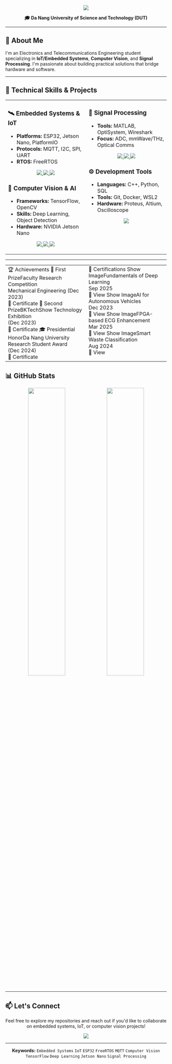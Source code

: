 <p align="center">
  <img src="https://readme-typing-svg.herokuapp.com/?font=Righteous&size=35&center=true&vCenter=true&width=600&height=70&duration=4000&lines=Hi+There!+👋;I'm+Ba+Thanh;Electronics+Engineering" />
</p>
<p align="center">
  <b>🎓 Da Nang University of Science and Technology (DUT)</b>
</p>

---

## 🎯 About Me

I'm an Electronics and Telecommunications Engineering student specializing in **IoT/Embedded Systems**, **Computer Vision**, and **Signal Processing**. I'm passionate about building practical solutions that bridge hardware and software.

---

## 💼 Technical Skills & Projects

<table>
  <tr>
    <td valign="top" width="50%">
      
### 🛰️ Embedded Systems & IoT
- **Platforms:** ESP32, Jetson Nano, PlatformIO
- **Protocols:** MQTT, I2C, SPI, UART
- **RTOS:** FreeRTOS

<p align="center">
  <a href="https://github.com/bathanh0309/FreeAqua-RTOS">
    <img src="https://img.shields.io/badge/FreeAqua--RTOS-00C7B7?style=for-the-badge&logo=hackaday&logoColor=white"/>
  </a>
  <a href="https://github.com/bathanh0309/PBL3_Smart_Parking">
    <img src="https://img.shields.io/badge/Smart_Parking-4285F4?style=for-the-badge&logo=googlemaps&logoColor=white"/>
  </a>
  <a href="https://github.com/bathanh0309/IoT-HomeHub">
    <img src="https://img.shields.io/badge/HomeHub-FF6F00?style=for-the-badge&logo=homeassistant&logoColor=white"/>
  </a>
</p>

### 🧠 Computer Vision & AI
- **Frameworks:** TensorFlow, OpenCV
- **Skills:** Deep Learning, Object Detection
- **Hardware:** NVIDIA Jetson Nano

<p align="center">
  <a href="https://github.com/bathanh0309/DeepLearning">
    <img src="https://img.shields.io/badge/DeepLearning-FF6F00?style=for-the-badge&logo=tensorflow&logoColor=white"/>
  </a>
  <a href="https://github.com/bathanh0309/RRTNavNano">
    <img src="https://img.shields.io/badge/RRTNavNano-76B900?style=for-the-badge&logo=nvidia&logoColor=white"/>
  </a>
  <a href="https://github.com/bathanh0309/MachineLearning">
    <img src="https://img.shields.io/badge/MachineLearning-0078D7?style=for-the-badge&logo=scikit-learn&logoColor=white"/>
  </a>
</p>

</td>
<td valign="top" width="50%">

### 📡 Signal Processing
- **Tools:** MATLAB, OptiSystem, Wireshark
- **Focus:** ADC, mmWave/THz, Optical Comms

<p align="center">
  <a href="https://github.com/bathanh0309/SimuADC">
    <img src="https://img.shields.io/badge/SimuADC-FF8C00?style=for-the-badge&logo=mathworks&logoColor=white"/>
  </a>
  <a href="https://github.com/bathanh0309/mmWave-THz">
    <img src="https://img.shields.io/badge/mmWave--THz-6A1B9A?style=for-the-badge&logo=signal&logoColor=white"/>
  </a>
  <a href="https://github.com/bathanh0309/Optisystem">
    <img src="https://img.shields.io/badge/Optisystem-005BAC?style=for-the-badge&logo=photon&logoColor=white"/>
  </a>
</p>

### ⚙️ Development Tools
- **Languages:** C++, Python, SQL
- **Tools:** Git, Docker, WSL2
- **Hardware:** Proteus, Altium, Oscilloscope

<p align="center">
  <a href="https://github.com/bathanh0309/Amplifier-OTL">
    <img src="https://img.shields.io/badge/Amplifier--OTL-1E5083?style=for-the-badge&logo=circuitverse&logoColor=white"/>
  </a>
</p>

</td>
  </tr>
</table>

---

<table>
  <tr>
    <td valign="top" width="50%">
🏆 Achievements
🥇 First PrizeFaculty Research Competition<br>Mechanical Engineering (Dec 2023)<br>📜 Certificate
🥈 Second PrizeBKTechShow Technology Exhibition<br>(Dec 2023)<br>📜 Certificate
🎓 Presidential HonorDa Nang University Research Student Award<br>(Dec 2024)<br>📜 Certificate
</td>
<td valign="top" width="50%">
📜 Certifications
Show ImageFundamentals of Deep Learning<br>Sep 2025<br>🪪 View
Show ImageAI for Autonomous Vehicles<br>Dec 2023<br>🪪 View
Show ImageFPGA-based ECG Enhancement<br>Mar 2025<br>🪪 View
Show ImageSmart Waste Classification<br>Aug 2024<br>🪪 View
</td>
  </tr>
</table>

## 📊 GitHub Stats

<p align="center">
  <img width="48%" src="https://github-readme-stats.vercel.app/api?username=bathanh0309&show_icons=true&theme=tokyonight&hide_border=true" />
  <img width="48%" src="https://github-readme-streak-stats.herokuapp.com/?user=bathanh0309&theme=tokyonight&hide_border=true" />
</p>

---

## 📫 Let's Connect

<p align="center">
  Feel free to explore my repositories and reach out if you'd like to collaborate on embedded systems, IoT, or computer vision projects!
</p>

<p align="center">
  <img src="https://komarev.com/ghpvc/?username=bathanh0309&color=blueviolet&style=flat-square&label=Profile+Views" />
</p>

---

<p align="center">
  <b>Keywords:</b> <code>Embedded Systems</code> <code>IoT</code> <code>ESP32</code> <code>FreeRTOS</code> <code>MQTT</code> <code>Computer Vision</code> <code>TensorFlow</code> <code>Deep Learning</code> <code>Jetson Nano</code> <code>Signal Processing</code>
</p>
